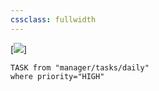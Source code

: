 ```yaml
--- 
cssclass: fullwidth 
---
```



[![](landscape-minimal-mountains-art-wallpaper.jpg)]


```dataview
TASK from "manager/tasks/daily"
where priority="HIGH"
```













